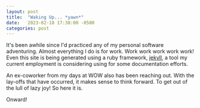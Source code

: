 ```yaml
---
layout: post
title:  "Waking Up... *yawn*"
date:   2023-02-18 17:38:00 -0500
categories: post
---
```


It's been awhile since I'd practiced any of my personal software adventuring.
Almost everything I do is for work. Work work work work work!
Even this site is being generated using a ruby framework, [jekyll](https://www.jekyllrb.com/), a tool my current
employment is considering using for some documentation efforts.

An ex-coworker from my days at WOW also has been reaching out. With the lay-offs that
have occurred, it makes sense to think forward. To get out of the lull of lazy joy!
So here it is.

Onward!